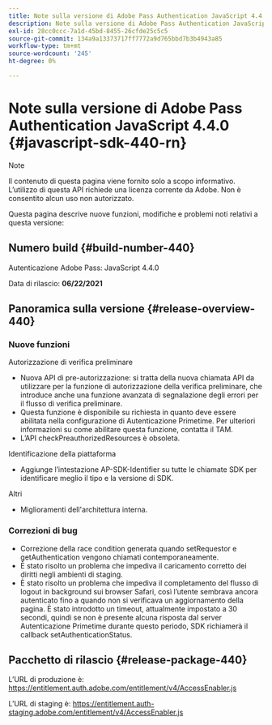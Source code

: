 ```yaml
---
title: Note sulla versione di Adobe Pass Authentication JavaScript 4.4.0
description: Note sulla versione di Adobe Pass Authentication JavaScript 4.4.0
exl-id: 28cc0ccc-7a1d-45bd-8455-26cfde25c5c5
source-git-commit: 134a9a13373717ff7772a9d765bbd7b3b4943a85
workflow-type: tm+mt
source-wordcount: '245'
ht-degree: 0%

---
```


# Note sulla versione di Adobe Pass Authentication JavaScript 4.4.0 {#javascript-sdk-440-rn}

>[!NOTE]
>
>Il contenuto di questa pagina viene fornito solo a scopo informativo. L’utilizzo di questa API richiede una licenza corrente da Adobe. Non è consentito alcun uso non autorizzato.

Questa pagina descrive nuove funzioni, modifiche e problemi noti relativi a questa versione:

## Numero build {#build-number-440}

Autenticazione Adobe Pass: JavaScript 4.4.0

Data di rilascio: **06/22/2021**

## Panoramica sulla versione {#release-overview-440}

### Nuove funzioni

Autorizzazione di verifica preliminare

* Nuova API di pre-autorizzazione: si tratta della nuova chiamata API da utilizzare per la funzione di autorizzazione della verifica preliminare, che introduce anche una funzione avanzata di segnalazione degli errori per il flusso di verifica preliminare.
* Questa funzione è disponibile su richiesta in quanto deve essere abilitata nella configurazione di Autenticazione Primetime. Per ulteriori informazioni su come abilitare questa funzione, contatta il TAM.
* L’API checkPreauthorizedResources è obsoleta.

Identificazione della piattaforma

* Aggiunge l’intestazione AP-SDK-Identifier su tutte le chiamate SDK per identificare meglio il tipo e la versione di SDK.

Altri

* Miglioramenti dell&#39;architettura interna.

### Correzioni di bug

* Correzione della race condition generata quando setRequestor e getAuthentication vengono chiamati contemporaneamente.
* È stato risolto un problema che impediva il caricamento corretto dei diritti negli ambienti di staging.
* È stato risolto un problema che impediva il completamento del flusso di logout in background sui browser Safari, così l’utente sembrava ancora autenticato fino a quando non si verificava un aggiornamento della pagina. È stato introdotto un timeout, attualmente impostato a 30 secondi, quindi se non è presente alcuna risposta dal server Autenticazione Primetime durante questo periodo, SDK richiamerà il callback setAuthenticationStatus.

## Pacchetto di rilascio {#release-package-440}

L’URL di produzione è: https://entitlement.auth.adobe.com/entitlement/v4/AccessEnabler.js

L’URL di staging è: https://entitlement.auth-staging.adobe.com/entitlement/v4/AccessEnabler.js
